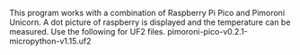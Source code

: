 This program works with a combination of Raspberry Pi Pico and Pimoroni Unicorn. A dot picture of raspberry is displayed and the temperature can be measured. Use the following for UF2 files.
pimoroni-pico-v0.2.1-micropython-v1.15.uf2
